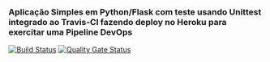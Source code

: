 ### Aplicação Simples em Python/Flask com teste usando Unittest integrado ao Travis-CI fazendo deploy no Heroku para exercitar uma Pipeline DevOps

[![Build Status](https://app.travis-ci.com/oliveiradouglas/devopslab.svg?branch=main)](https://app.travis-ci.com/oliveiradouglas/devopslab)
[![Quality Gate Status](https://sonarcloud.io/api/project_badges/measure?project=devopslab-8aso-douglas-oliveira&metric=alert_status)](https://sonarcloud.io/summary/new_code?id=devopslab-8aso-douglas-oliveira)